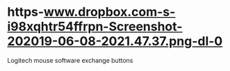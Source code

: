 # https-www.dropbox.com-s-i98xqhtr54ffrpn-Screenshot-202019-06-08-2021.47.37.png-dl-0
Logitech mouse software exchange buttons
